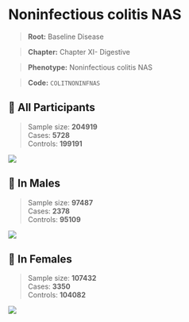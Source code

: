 # Noninfectious colitis NAS

> **Root:** Baseline Disease  

> **Chapter:** Chapter XI- Digestive  

> **Phenotype:** Noninfectious colitis NAS  

> **Code:** `COLITNONINFNAS`

## 🧪 All Participants  
> Sample size: **204919**  
> Cases: **5728**  
> Controls: **199191**
<img src="/Disease/Figures/ALL/Incidence/COLITNONINFNAS.png"/>
<CsvTable src="/Disease_Data/ALL/Incidence/COX_COLITNONINFNAS.csv" label="🔍 View full results" />

## 👨 In Males  
> Sample size: **97487**  
> Cases: **2378**  
> Controls: **95109**
<img src="/Disease/Figures/Male/Incidence/COLITNONINFNAS.png"/>
<CsvTable src="/Disease_Data/Male/Incidence/COX_COLITNONINFNAS.csv" label="🔍 View full results" />

## 👩 In Females  
> Sample size: **107432**  
> Cases: **3350**  
> Controls: **104082**
<img src="/Disease/Figures/Female/Incidence/COLITNONINFNAS.png"/>
<CsvTable src="/Disease_Data/Female/Incidence/COX_COLITNONINFNAS.csv" label="🔍 View full results" />
